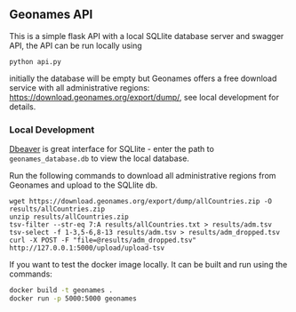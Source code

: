 ## Geonames API

This is a simple flask API with a local SQLlite database server and swagger API, the API can be run locally using 

```
python api.py
```

initially the database will be empty but Geonames offers a free download service with all administrative regions: https://download.geonames.org/export/dump/, see local development for details.

### Local Development

[Dbeaver](https://dbeaver.io/) is great interface for SQLlite - enter the path to `geonames_database.db` to view the local database.

Run the following commands to download all administrative regions from Geonames and upload to the SQLlite db. 

```
wget https://download.geonames.org/export/dump/allCountries.zip -O results/allCountries.zip
unzip results/allCountries.zip
tsv-filter --str-eq 7:A results/allCountries.txt > results/adm.tsv
tsv-select -f 1-3,5-6,8-13 results/adm.tsv > results/adm_dropped.tsv 
curl -X POST -F "file=@results/adm_dropped.tsv" http://127.0.0.1:5000/upload/upload-tsv
```


If you want to test the docker image locally. It can be built and run using the commands:

```sh
docker build -t geonames .
docker run -p 5000:5000 geonames
```